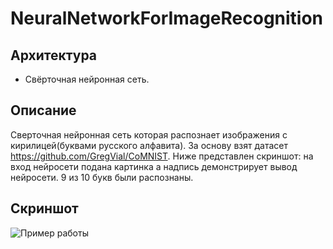 # NeuralNetworkForImageRecognition
## Архитектура
* Свёрточная нейронная сеть.
## Описание
Сверточная нейронная сеть которая распознает изображения с кирилицей(буквами русского алфавита). За основу взят датасет https://github.com/GregVial/CoMNIST.
Ниже представлен скриншот: на вход нейросети подана картинка а надпись демонстрирует вывод нейросети. 9 из 10 букв были распознаны.
## Скриншот
![Пример работы](https://user-images.githubusercontent.com/52642856/195064687-2cf96b40-cca9-40e8-902f-2505ae0c938a.png)
